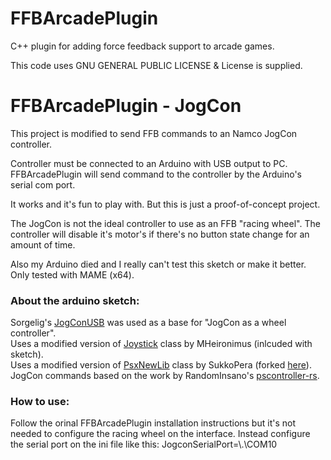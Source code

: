 # FFBArcadePlugin

C++ plugin for adding force feedback support to arcade games.

This code uses GNU GENERAL PUBLIC LICENSE & License is supplied.


# FFBArcadePlugin - JogCon
This project is modified to send FFB commands to an Namco JogCon controller.

Controller must be connected to an Arduino with USB output to PC.
FFBArcadePlugin will send command to the controller by the Arduino's serial com port.

It works and it's fun to play with. But this is just a proof-of-concept project.

The JogCon is not the ideal controller to use as an FFB "racing wheel".
The controller will disable it's motor's if there's no button state change for an amount of time.

Also my Arduino died and I really can't test this sketch or make it better.
Only tested with MAME (x64).

### About the arduino sketch:
Sorgelig's [JogConUSB](https://github.com/MiSTer-devel/Retro-Controllers-USB-MiSTer/tree/master/JogConUSB) was used as a base for "JogCon as a wheel controller".<br/>
Uses a modified version of [Joystick](https://github.com/MHeironimus/ArduinoJoystickLibrary) class by MHeironimus (inlcuded with sketch).<br/>
Uses a modified version of [PsxNewLib](https://github.com/SukkoPera/PsxNewLib) class by SukkoPera (forked [here](https://github.com/sonik-br/PsxNewLib)).<br/>
JogCon commands based on the work by RandomInsano's [pscontroller-rs](https://github.com/RandomInsano/pscontroller-rs).


### How to use:
Follow the orinal FFBArcadePlugin installation instructions but it's not needed to configure the racing wheel on the interface. Instead configure the serial port on the ini file like this:
JogconSerialPort=\\.\COM10

